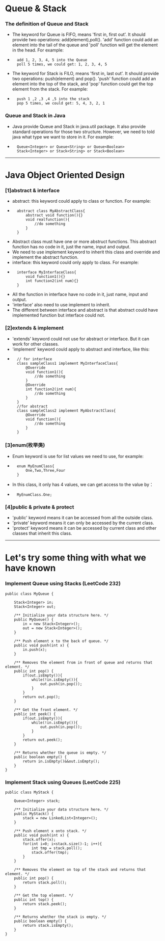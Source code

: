 # Queue & Stack
### The definition of Queue and Stack
- The keyword for Queue is FIFO, means 'first in, first out'. It should provide two operations: add(element),poll(). 'add' function could add an element into the tail of the queue and 'poll' function will get the element in the head. For example:
- 
        add 1, 2, 3, 4, 5 into the Queue
        poll 5 times, we could get: 1, 2, 3, 4, 5
- The keyword for Stack is FILO, means 'first in, last out'. It should provide two operations: push(element) and pop(). 'push' function could add an element into the top of the stack, and 'pop' function could get the top element from the stack. For example:
- 
        push 1 ,2 ,3 ,4 ,5 into the stack
        pop 5 times, we could get: 5, 4, 3, 2, 1
### Queue and Stack in Java
- Java provide Queue and Stack in java.util package. It also provide standard operations for those two structure. However, we need to told java what type we want to store in it. For example:
- 
        Queue<Integer> or Queue<String> or Queue<Boolean>
        Stack<Integer> or Stack<String> or Stack<Boolean>
--------
# Java Object Oriented Design
### [1]abstract & interface
- abstract: this keyword could apply to class or function. For example:
- 
        abstract class MyAbstractClass{
            abstract void function(){}
            void realfunction(){
                //do something
            }
        }
- Abstract class must have one or more abstruct functions. This abstract function has no code in it, just the name, input and output.
- We need to use implement keyword to inherit this class and override and implement the abstract function.
- interface: this keyword could only apply to class. For example:
- 
        interface MyInterfaceClass{
            void function1(){}
            int function2(int num){}
        }
- All the function in interface have no code in it, just name, input and output.
- 'interface' also need to use implement to inherit.
- The different between interface and abstract is that abstract could have implemented function but interface could not.
### [2]extends & implement
- 'extends' keyword could not use for abstract or interface. But it can work for other classes.
- 'implement' keyword could apply to abstract and interface, like this:
- 
        // for interface
        class sampleClass1 implement MyInterfaceClass{
            @Override
            void function1(){
                //do something
            }
            @Override
            int function2(int num){
                //do something
            }
        }
        //for abstract
        class sampleClass2 implement MyAbstractClass{
            @Override
            void function(){
                //do something
            }
        }
### [3]enum(枚举类)
- Enum keyword is use for list values we need to use, for example:
- 
        enum MyEnumClass{
            One,Two,Three,Four
        }
- In this class, it only has 4 values, we can get access to the value by：
- 
        MyEnumClass.One;
### [4]public & private & protect
- 'public' keyword means it can be accessed from all the outside class.
- 'private' keyword means it can only be accessed by the current class.
- 'protect' keyword means it can be accessed by current class and other classes that inherit this class.
-------
# Let's try some thing with what we have known
### Implement Queue using Stacks (LeetCode 232)
    public class MyQueue {
    
        Stack<Integer> in;
        Stack<Integer> out;
    
        /** Initialize your data structure here. */
        public MyQueue() {
            in = new Stack<Integer>();
            out = new Stack<Integer>();
        }
        
        /** Push element x to the back of queue. */
        public void push(int x) {
            in.push(x);
        }
        
        /** Removes the element from in front of queue and returns that element. */
        public int pop() {
            if(out.isEmpty()){
                while(!in.isEmpty()){
                    out.push(in.pop());
                }
            }
            return out.pop();
        }
        
        /** Get the front element. */
        public int peek() {
            if(out.isEmpty()){
                while(!in.isEmpty()){
                    out.push(in.pop());
                }
            }
            return out.peek();
        }
        
        /** Returns whether the queue is empty. */
        public boolean empty() {
            return in.isEmpty()&&out.isEmpty();
        }
    }
### Implement Stack using Queues (LeetCode 225)
    public class MyStack {

        Queue<Integer> stack;
        
        /** Initialize your data structure here. */
        public MyStack() {
            stack = new LinkedList<Integer>();
        }
        
        /** Push element x onto stack. */
        public void push(int x) {
            stack.offer(x);
            for(int i=0; i<stack.size()-1; i++){
                int tmp = stack.poll();
                stack.offer(tmp);
            }
        }
        
        /** Removes the element on top of the stack and returns that element. */
        public int pop() {
            return stack.poll();
        }
        
        /** Get the top element. */
        public int top() {
            return stack.peek();
        }
        
        /** Returns whether the stack is empty. */
        public boolean empty() {
            return stack.isEmpty();
        }
    }
